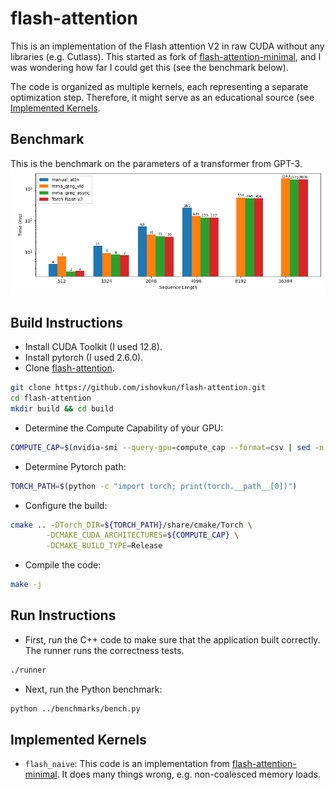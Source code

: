 # flash-attention

This is an implementation of the Flash attention V2 in raw CUDA without any libraries (e.g. Cutlass).
This started as fork of [flash-attention-minimal](https://github.com/tspeterkim/flash-attention-minimal),
and I was wondering how far I could get this (see the benchmark below).

The code is organized as multiple kernels, each representing a separate optimization step.
Therefore, it might serve as an educational source (see [Implemented Kernels](#implemented-kernels).

## Benchmark
This is the benchmark on the parameters of a transformer from GPT-3.
![scalability image](img/scalability.png "scalability")

## Build Instructions

- Install CUDA Toolkit (I used 12.8).
- Install pytorch (I used 2.6.0).
- Clone [flash-attention](https://github.com/ishovkun/flash-attention).

```bash
git clone https://github.com/ishovkun/flash-attention.git
cd flash-attention
mkdir build && cd build
```

- Determine the Compute Capability of your GPU:

```bash
COMPUTE_CAP=$(nvidia-smi --query-gpu=compute_cap --format=csv | sed -n '2p' | sed 's/\.//g')
```

- Determine Pytorch path:

```bash
TORCH_PATH=$(python -c "import torch; print(torch.__path__[0])")
```

- Configure the build:
```bash
cmake .. -DTorch_DIR=${TORCH_PATH}/share/cmake/Torch \
        -DCMAKE_CUDA_ARCHITECTURES=${COMPUTE_CAP} \
        -DCMAKE_BUILD_TYPE=Release
```
- Compile the code:
```bash
make -j
```

## Run Instructions
- First, run the C++ code to make sure that the application built correctly. The runner runs the correctness tests.
```bash
./runner
```
- Next, run the Python benchmark:
```bash
python ../benchmarks/bench.py
```

## Implemented Kernels
- `flash_naive`: This code is an implementation from [flash-attention-minimal](https://github.com/tspeterkim/flash-attention-minimal). It does many things wrong, e.g. non-coalesced memory loads.
